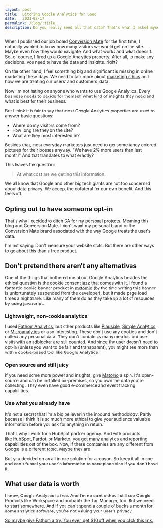 ```yaml
---
layout: post
title:  Ditching Google Analytics for Good
date:   2021-02-17
permalink: /blog/:title
description: Do you really need all that data? That's what I asked myself setting up the website tracking for a new project. So I got rid of Google Analytics for the users that are on the site.
---
```

<p>When I published our job board&nbsp;<a target="_blank" href="https://conversionmate.de">Conversion Mate</a>&nbsp;for the first time, I naturally wanted to know how many visitors we would get on the site. Maybe even how they would navigate. And what works
  and what doesn't. So, of course, I fired up a Google Analytics property. After all, to make any decisions, you need to have the data and insights, right?</p>
<p>On the other hand, I feel something big and significant is missing in online marketing these days. We need to talk more about&nbsp;<a href="https://blog.hubspot.com/marketing/marketing-ethics">marketing&nbsp;ethics</a> and how we are treating our users'
  and customers' data.</p>
<p>Now I'm not hating on anyone who wants to use Google Analytics. Every business needs to decide for themself what kind of insights they need and what is best for their business.</p>
<p>But I think it is fair to say that most Google Analytics properties are used to answer basic questions:</p>
<ul>
  <li>Where do my visitors come from?</li>
  <li>How long are they on the site?</li>
  <li>What are they most interested in?</li>
</ul>
<p>Besides that, most everyday marketers just need to get some fancy colored pictures for their bosses anyway. "We have 2% more users than last month!" And that translates to what exactly?</p>
<p>This leaves the question: </p>
<blockquote>At what cost are we getting this information. </blockquote>
<p>We all know that Google and other big tech giants are not too concerned about data privacy. We accept the collateral for our own benefit. And this feels off.</p>
<h2>Opting out to have someone opt-in</h2>
<p>That's why I decided to ditch GA for my personal projects. Meaning this blog and Conversion Mate. I don't want my personal brand or the Conversion Mate brand associated with the way Google treats the user's data.</p>
<p>I'm not saying: Don't measure your website stats. But there are other ways to go about this than a free product.</p>
<h2>Don't pretend there aren't any alternatives</h2>
<p>One of the things that bothered me about Google Analytics besides the ethical question is the cookie consent jazz that comes with it. I found a fantastic cookie banner product in&nbsp;<a target="_blank" href="https://www.producthunt.com/posts/metomic-cookie-widget">metomic</a>&nbsp;(by
  the time writing this banner is unfortunately suspended from the developer), but it made page load times a nightmare. Like many of them do as they take up a lot of resources by using javascript.</p>
<h3>Lightweight, non-cookie analytics</h3>
<p>I used&nbsp;<a target="_blank" href="https://usefathom.com">Fathom Analytics</a>, but other products like&nbsp;<a target="_blank" href="https://plausible.io/">Plausible</a>,&nbsp;<a target="_blank" href="https://simpleanalytics.com/">Simple Analytics</a>,
  or&nbsp;<a target="_blank" href="https://microanalytics.io/">Microanalytics</a>&nbsp;or also interesting. These don't use any cookies and don't collect any personal data. They don't contain as many metrics, but user visits with an adblocker are still
  counted. And since the user doesn't need to opt-in (unless you want to be fair and transparent), you might see more than with a cookie-based tool like Google Analytics.</p>
<h3>Open source and still juicy</h3>
<p>If you need some more power and insights, give&nbsp;<a target="_blank" href="https://matomo.org/">Matomo</a>&nbsp;a spin. It's open-source and can be installed on-premises, so you own the data you're collecting. They even have good e-commerce and event
  tracking capabilities.</p>
<h3>Use what you already have</h3>
<p>It's not a secret that I'm a big believer in the inbound methodology. Partly because I think it is so much more ethical to give your audience valuable information before you ask for anything in return.</p>
<p>That's why I work for a HubSpot partner agency. And with products like&nbsp;<a target="_blank" href="https://www.hubspot.com/products/marketing/analytics">HubSpot</a>,&nbsp;<a target="_blank" href="https://www.pardot.com/solutions/b2b-marketing-analytics/">Pardot</a>,
  or&nbsp;<a target="_blank" href="https://www.marketo.com/software/advanced-bi-analytics/">Marketo</a>, you get many analytics and reporting capabilities out of the box. Now, if these companies are any different from Google is a different topic. Maybe
  they are</p>
<p>But you decided on an all in one solution for a reason. So keep it all in one and don't funnel your user's information to someplace else if you don't have it.</p>
<h2>What user data is worth</h2>
<p>I know, Google Analytics is free. And I'm no saint either. I still use Google Products like Workspace and probably the Tag Manager, too. But we need to start somewhere. And if you can't spend a couple of bucks a month for some analytics software, you're
  not valuing your user's privacy.</p>
<p><a target="_blank" href="https://usefathom.com/ref/RPD0QH">So maybe give Fathom a try. You even get $10 off when you click this link.</a></p>
<p>‍</p>
